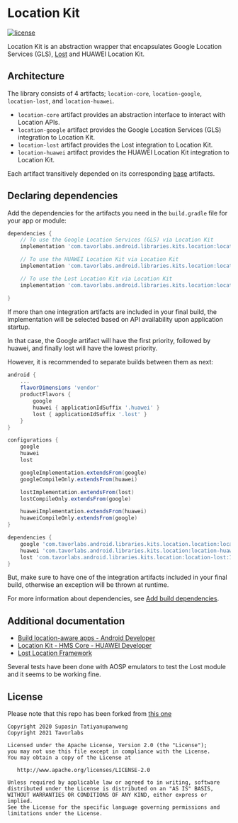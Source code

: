 # Location Kit

[![license](https://img.shields.io/github/license/SupasinTatiyanupanwong/location-kit-android.svg)](https://www.apache.org/licenses/LICENSE-2.0)

Location Kit is an abstraction wrapper that encapsulates Google Location Services (GLS), [Lost](https://github.com/lostzen/lost) and HUAWEI Location Kit.

## Architecture

The library consists of 4 artifacts; `location-core`, `location-google`, `location-lost`, and `location-huawei`.

* `location-core` artifact provides an abstraction interface to interact with Location APIs.
* `location-google` artifact provides the Google Location Services (GLS) integration to Location Kit.
* `location-lost` artifact provides the Lost integration to Location Kit.
* `location-huawei` artifact provides the HUAWEI Location Kit integration to Location Kit.

Each artifact transitively depended on its corresponding [base](https://github.com/Tavorcl/android-kits-base) artifacts.

## Declaring dependencies

Add the dependencies for the artifacts you need in the `build.gradle` file for your app or module:

```groovy
dependencies {
    // To use the Google Location Services (GLS) via Location Kit
    implementation 'com.tavorlabs.android.libraries.kits.location:location-google:1.0.0'

    // To use the HUAWEI Location Kit via Location Kit
    implementation 'com.tavorlabs.android.libraries.kits.location:location-huawei:1.0.0'

    // To use the Lost Location Kit via Location Kit
    implementation 'com.tavorlabs.android.libraries.kits.location:location-lost:1.0.0'

}
```

If more than one integration artifacts are included in your final build, the implementation will be selected based on API availability upon application startup.

In that case, the Google artifact will have the first priority, followed by huawei, and finally lost will have the lowest priority.

However, it is recommended to separate builds between them as next:

```groovy
android {
    ...
    flavorDimensions 'vendor'
    productFlavors {
        google
        huawei { applicationIdSuffix '.huawei' }
        lost { applicationIdSuffix '.lost' }
    }
}

configurations {
    google
    huawei
    lost

    googleImplementation.extendsFrom(google)
    googleCompileOnly.extendsFrom(huawei)

    lostImplementation.extendsFrom(lost)
    lostCompileOnly.extendsFrom(google)

    huaweiImplementation.extendsFrom(huawei)
    huaweiCompileOnly.extendsFrom(google)
}

dependencies {
    google 'com.tavorlabs.android.libraries.kits.location.location:location-google:1.0.0'
    huawei 'com.tavorlabs.android.libraries.kits.location:location-huawei:1.0.0'
    lost 'com.tavorlabs.android.libraries.kits.location:location-lost:1.0.0'
}
```

But, make sure to have one of the integration artifacts included in your final build, otherwise an exception will be thrown at runtime.

For more information about dependencies, see [Add build dependencies](https://developer.android.com/studio/build/dependencies).

## Additional documentation

* [Build location-aware apps - Android Developer](https://developer.android.com/training/location/index.html)
* [Location Kit - HMS Core - HUAWEI Developer](https://developer.huawei.com/consumer/en/hms/huawei-locationkit/)
* [Lost Location Framework](https://github.com/lostzen/lost)

Several tests have been done with AOSP emulators to test the Lost module and it seems to be working fine.

## License

Please note that this repo has been forked from [this one](https://github.com/SupasinTatiyanupanwong/location-kit-android)

```
Copyright 2020 Supasin Tatiyanupanwong
Copyright 2021 Tavorlabs

Licensed under the Apache License, Version 2.0 (the "License");
you may not use this file except in compliance with the License.
You may obtain a copy of the License at

   http://www.apache.org/licenses/LICENSE-2.0

Unless required by applicable law or agreed to in writing, software
distributed under the License is distributed on an "AS IS" BASIS,
WITHOUT WARRANTIES OR CONDITIONS OF ANY KIND, either express or implied.
See the License for the specific language governing permissions and
limitations under the License.
```
